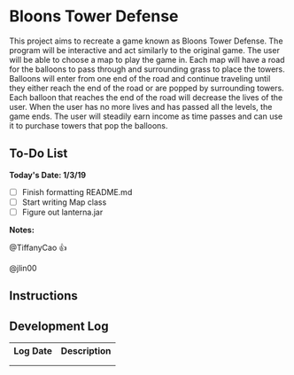 # Bloons Tower Defense
This project aims to recreate a game known as Bloons Tower Defense. The program will be interactive and act similarly to the original game. The user will be able to choose a map to play the game in. Each map will have a road for the balloons to pass through and surrounding grass to place the towers. Balloons will enter from one end of the road and continue traveling until they either reach the end of the road or are popped by surrounding towers. Each balloon that reaches the end of the road will decrease the lives of the user. When the user has no more lives and has passed all the levels, the game ends. The user will steadily earn income as time passes and can use it to purchase towers that pop the balloons. 

## To-Do List
**Today's Date: 1/3/19**

- [ ] Finish formatting README.md
- [ ] Start writing Map class
- [ ] Figure out lanterna.jar

**Notes:**

@TiffanyCao :+1:
  
@jlin00 <write comments here> 

## Instructions 

## Development Log
<table>
  <th>Log Date</th>
  <th>Description</th>
  <tr>
    <td></td>
    <td></td>
  </tr>
<tr>
    <td></td>
    <td></td>
</tr>
</table>
